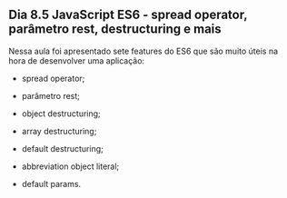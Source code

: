 ## Dia 8.5 JavaScript ES6 - spread operator, parâmetro rest, destructuring e mais

Nessa aula foi apresentado sete features do ES6 que são muito úteis na hora de desenvolver uma aplicação:

 - spread operator;

 - parâmetro rest;

 - object destructuring;

 - array destructuring;

 - default destructuring;

 - abbreviation object literal;

 - default params.
